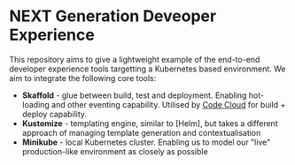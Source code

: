 # NEXT Generation Deveoper Experience

This repository aims to give a lightweight example of the end-to-end developer experience tools targetting a Kubernetes based environment. We aim to integrate the following core tools:

* **Skaffold** - glue between build, test and deployment. Enabling hot-loading and other eventing capability. Utilised by [Code Cloud]() for build + deploy capability.
* **Kustomize** - templating engine, similar to [Helm], but takes a different approach of managing template generation and contextualisation
* **Minikube** - local Kubernetes cluster. Enabling us to model our "live" production-like environment as closely as possible